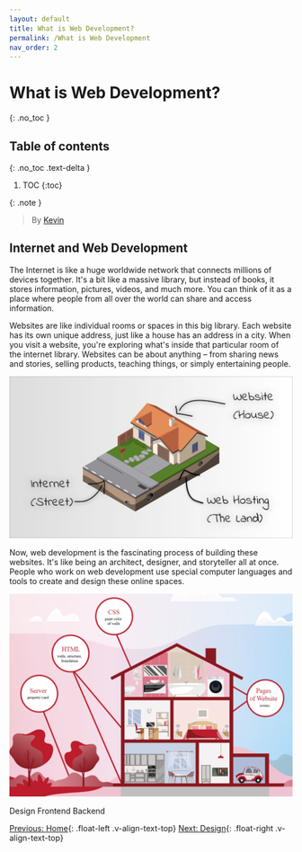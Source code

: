 ```yaml
---
layout: default
title: What is Web Development?
permalink: /What is Web Development
nav_order: 2
---
```

# What is Web Development?
{: .no_toc }

## Table of contents
{: .no_toc .text-delta }

1. TOC
{:toc}

{: .note }
> By [Kevin](https://www.linkedin.com/in/kevin-shin-373183188/)

## Internet and Web Development
The Internet is like a huge worldwide network that connects millions of devices together. It's a bit like a massive library, but instead of books, it stores information, pictures, videos, and much more. You can think of it as a place where people from all over the world can share and access information.

Websites are like individual rooms or spaces in this big library. Each website has its own unique address, just like a house has an address in a city. When you visit a website, you're exploring what's inside that particular room of the internet library. Websites can be about anything – from sharing news and stories, selling products, teaching things, or simply entertaining people.

![Website and Internet Analogy](source/assets/images/internet_website_analogy.jpg)

Now, web development is the fascinating process of building these websites. It's like being an architect, designer, and storyteller all at once. People who work on web development use special computer languages and tools to create and design these online spaces.

![Website and House with Tech](source/assets/images/website_house_tech_analogy.png)

Design
Frontend
Backend

[Previous: Home](thwebdev/){: .float-left .v-align-text-top}
[Next: Design](thwebdev/Design){: .float-right .v-align-text-top}

